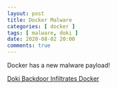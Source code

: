 ```yaml
---
layout: post
title: Docker Malware
categories: [ docker ]
tags: [ malware, doki ]
date: 2020-08-02 20:00
comments: true
---
```


Docker has a new malware payload!  
  
[Doki Backdoor Infiltrates Docker](https://threatpost.com/doki-backdoor-docker-servers-cloud/157871/)
